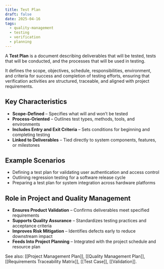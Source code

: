 ```yaml
---
title: Test Plan
draft: false
date: 2025-04-16
tags:
  - quality-management
  - testing
  - verification
  - planning
---
```


A **Test Plan** is a document describing deliverables that will be tested, tests that will be conducted, and the processes that will be used in testing.

It defines the scope, objectives, schedule, responsibilities, environment, and criteria for success and completion of testing efforts, ensuring that verification activities are structured, traceable, and aligned with project requirements.

## Key Characteristics

- **Scope-Defined** – Specifies what will and won’t be tested  
- **Process-Oriented** – Outlines test types, methods, tools, and environments  
- **Includes Entry and Exit Criteria** – Sets conditions for beginning and completing testing  
- **Linked to Deliverables** – Tied directly to system components, features, or milestones  

## Example Scenarios

- Defining a test plan for validating user authentication and access control  
- Outlining regression testing for a software release cycle  
- Preparing a test plan for system integration across hardware platforms  

## Role in Project and Quality Management

- **Ensures Product Validation** – Confirms deliverables meet specified requirements  
- **Supports Quality Assurance** – Standardizes testing practices and acceptance criteria  
- **Improves Risk Mitigation** – Identifies defects early to reduce downstream impact  
- **Feeds Into Project Planning** – Integrated with the project schedule and resource plan  

See also: [[Project Management Plan]], [[Quality Management Plan]], [[Requirements Traceability Matrix]], [[Test Case]], [[Validation]].
